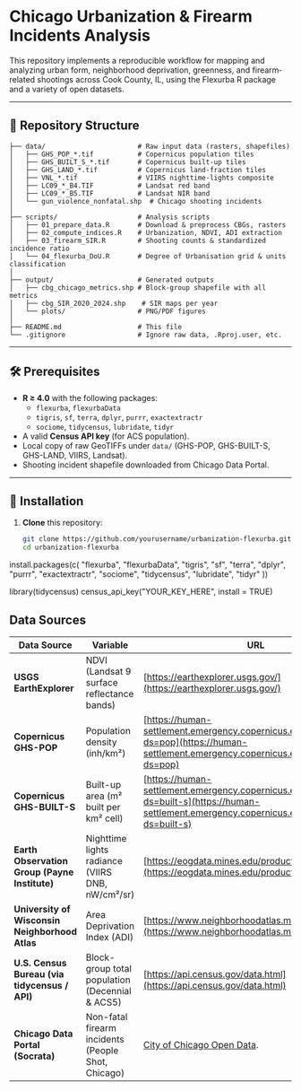 # Chicago Urbanization & Firearm Incidents Analysis

This repository implements a reproducible workflow for mapping and analyzing urban form, neighborhood deprivation, greenness, and firearm‐related shootings across Cook County, IL, using the Flexurba R package and a variety of open datasets.

---

## 📂 Repository Structure
```
├── data/                       # Raw input data (rasters, shapefiles)
│   ├── GHS_POP_*.tif           # Copernicus population tiles
│   ├── GHS_BUILT_S_*.tif       # Copernicus built-up tiles
│   ├── GHS_LAND_*.tif          # Copernicus land-fraction tiles
│   ├── VNL_*.tif               # VIIRS nighttime-lights composite
│   ├── LC09_*_B4.TIF           # Landsat red band
│   ├── LC09_*_B5.TIF           # Landsat NIR band
│   └── gun_violence_nonfatal.shp  # Chicago shooting incidents
│
├── scripts/                    # Analysis scripts
│   ├── 01_prepare_data.R       # Download & preprocess CBGs, rasters
│   ├── 02_compute_indices.R    # Urbanization, NDVI, ADI extraction
│   ├── 03_firearm_SIR.R        # Shooting counts & standardized incidence ratio
│   └── 04_flexurba_DoU.R       # Degree of Urbanisation grid & units classification
│
├── output/                     # Generated outputs
│   ├── cbg_chicago_metrics.shp # Block-group shapefile with all metrics
│   ├── cbg_SIR_2020_2024.shp    # SIR maps per year
│   └── plots/                  # PNG/PDF figures
│
├── README.md                   # This file
└── .gitignore                  # Ignore raw data, .Rproj.user, etc.
```
---
## 🛠️ Prerequisites

- **R ≥ 4.0** with the following packages:
  - `flexurba`, `flexurbaData`  
  - `tigris`, `sf`, `terra`, `dplyr`, `purrr`, `exactextractr`  
  - `sociome`, `tidycensus`, `lubridate`, `tidyr`  
- A valid **Census API key** (for ACS population).  
- Local copy of raw GeoTIFFs under `data/` (GHS-POP, GHS-BUILT-S, GHS-LAND, VIIRS, Landsat).  
- Shooting incident shapefile downloaded from Chicago Data Portal.

---

## 🚀 Installation

1. **Clone** this repository:
   ```bash
   git clone https://github.com/yourusername/urbanization-flexurba.git
   cd urbanization-flexurba

install.packages(c(
  "flexurba", "flexurbaData", "tigris", "sf", "terra", "dplyr",
  "purrr", "exactextractr", "sociome", "tidycensus",
  "lubridate", "tidyr"
))

library(tidycensus)
census_api_key("YOUR_KEY_HERE", install = TRUE)

## Data Sources

| Data Source                                    | Variable                                           | URL                                                                                                                                                      |
| ---------------------------------------------- | -------------------------------------------------- | -------------------------------------------------------------------------------------------------------------------------------------------------------- |
| **USGS EarthExplorer**                         | NDVI (Landsat 9 surface reflectance bands)         | [https://earthexplorer.usgs.gov/](https://earthexplorer.usgs.gov/)                                                                                       |
| **Copernicus GHS-POP**                         | Population density (inh/km²)                       | [https://human-settlement.emergency.copernicus.eu/download.php?ds=pop](https://human-settlement.emergency.copernicus.eu/download.php?ds=pop)             |
| **Copernicus GHS-BUILT-S**                     | Built-up area (m² built per km² cell)              | [https://human-settlement.emergency.copernicus.eu/download.php?ds=built-s](https://human-settlement.emergency.copernicus.eu/download.php?ds=built-s)     |
| **Earth Observation Group (Payne Institute)**  | Nighttime lights radiance (VIIRS DNB, nW/cm²/sr)   | [https://eogdata.mines.edu/products/vnl/](https://eogdata.mines.edu/products/vnl/)                                                                       |
| **University of Wisconsin Neighborhood Atlas** | Area Deprivation Index (ADI)                       | [https://www.neighborhoodatlas.medicine.wisc.edu/](https://www.neighborhoodatlas.medicine.wisc.edu/)                                                     |
| **U.S. Census Bureau (via tidycensus / API)**  | Block-group total population (Decennial & ACS5)    | [https://api.census.gov/data.html](https://api.census.gov/data.html)                                                                                     |
| **Chicago Data Portal (Socrata)**              | Non-fatal firearm incidents (People Shot, Chicago) | [City of Chicago Open Data]([https://data.cityofchicago.org/]). |
